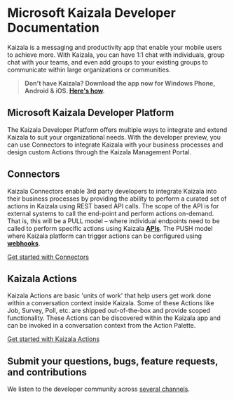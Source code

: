 # Microsoft Kaizala Developer Documentation

Kaizala is a messaging and productivity app that enable your mobile users to achieve more. With Kaizala, you can have 1:1 chat with individuals, group chat with your teams, and even add groups to your existing groups to communicate within large organizations or communities.

> **Don't have Kaizala? Download the app now for Windows Phone, Android & iOS. [Here's how](install.md).**

## Microsoft Kaizala Developer Platform 
The Kaizala Developer Platform offers multiple ways to integrate and extend Kaizala to suit your organizational needs. With the developer preview, you can use Connectors to integrate Kaizala with your business processes and design custom Actions through the Kaizala Management Portal.

## Connectors

Kaizala Connectors enable 3rd party developers to integrate Kaizala into their business processes by providing the ability to perform a curated set of actions in Kaizala 
using REST based API calls. The scope of the API is for external systems to call the end-point and perform actions on-demand. That is, this will be a PULL model – where 
individual endpoints need to be called to perform specific actions using Kaizala **[APIs](connectors/API.md)**. The PUSH model where Kaizala platform can trigger actions can be configured using **[webhooks](connectors/webHooks.md)**.

[Get started with Connectors](connectors/README.md)

## Kaizala Actions

Kaizala Actions are basic 'units of work' that help users get work done within a conversation context inside Kaizala. Some of these Actions like Job, Survey, Poll, etc. are
shipped out-of-the-box and provide scoped functionality. These Actions can be discovered within the Kaizala app and can be invoked in a conversation context from the Action Palette.

[Get started with Kaizala Actions](actions.md)

## Submit your questions, bugs, feature requests, and contributions

We listen to the developer community across [several channels](feedback.md).
